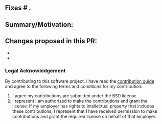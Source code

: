 <!-- ##################################################################### -->
<!-- PLEASE READ BEFORE OPENING THIS PULL REQUEST -->

<!-- All changes must adhere to PEP8 standards, applied using `black`: https://black.readthedocs.io/en/stable/. -->
<!-- If your changes do NOT adhere, the test suite will fail. -->
<!-- Please read our Contributing guide (https://pyomo.readthedocs.io/en/stable/contribution_guide.html) for instructions on how to apply these standards. -->
<!-- ##################################################################### -->

## Fixes # .

## Summary/Motivation:


## Changes proposed in this PR:
-
-

### Legal Acknowledgement

By contributing to this software project, I have read the [contribution guide](https://pyomo.readthedocs.io/en/stable/contribution_guide.html) and agree to the following terms and conditions for my contribution:

1. I agree my contributions are submitted under the BSD license.
2. I represent I am authorized to make the contributions and grant the license. If my employer has rights to intellectual property that includes these contributions, I represent that I have received permission to make contributions and grant the required license on behalf of that employer.
